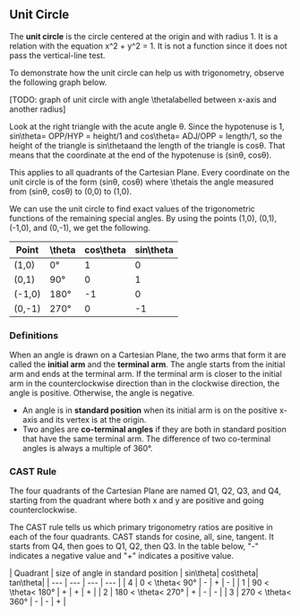 Unit Circle
-------

The **unit circle** is the circle centered at the origin and with radius 1. It is a relation with the equation x^2 + y^2 = 1. It is not a function since it does not pass the vertical-line test.

To demonstrate how the unit circle can help us with trigonometry, observe the following graph below.

[TODO: graph of unit circle with angle \thetalabelled between x-axis and another radius]

Look at the right triangle with the acute angle θ. Since the hypotenuse is 1, sin\theta= OPP/HYP = height/1 and cos\theta= ADJ/OPP = length/1, so the height of the triangle is sin\thetaand the length of the triangle is cosθ. That means that the coordinate at the end of the hypotenuse is (sinθ, cosθ).

This applies to all quadrants of the Cartesian Plane. Every coordinate on the unit circle is of the form (sinθ, cosθ) where \thetais the angle measured from (sinθ, cosθ) to (0,0) to (1,0).

We can use the unit circle to find exact values of the trigonometric functions of the remaining special angles. By using the points (1,0), (0,1), (-1,0), and (0,-1), we get the following.

| Point | \theta| cos\theta| sin\theta|
| --- | --- | --- | --- | 
| (1,0)  | 0° | 1 | 0 | 
| (0,1) | 90° | 0 | 1 | 
| (-1,0) | 180° | -1 | 0 |
| (0,-1) | 270° | 0 | -1 |


### Definitions

When an angle is drawn on a Cartesian Plane, the two arms that form it are called the **initial arm** and the **terminal arm**. The angle starts from the initial arm and ends at the terminal arm. If the terminal arm is closer to the initial arm in the counterclockwise direction than in the clockwise direction, the angle is positive. Otherwise, the angle is negative.

* An angle is in **standard position** when its initial arm is on the positive x-axis and its vertex is at the origin. 
* Two angles are **co-terminal angles** if they are both in standard position that have the same terminal arm. The difference of two co-terminal angles is always a multiple of 360°.


### CAST Rule

The four quadrants of the Cartesian Plane are named Q1, Q2, Q3, and Q4, starting from the quadrant where both x and y are positive and going counterclockwise.

The CAST rule tells us which primary trigonometry ratios are positive in each of the four quadrants. CAST stands for cosine, all, sine, tangent. It starts from Q4, then goes to Q1, Q2, then Q3. In the table below, "-" indicates a negative value and "+" indicates a positive value.

| Quadrant | size of angle in standard position | sin\theta| cos\theta| tan\theta|
| --- | --- | --- | --- | 
| 4 | 0 < \theta< 90° | - | + | - | 
| 1 | 90 < \theta< 180° | + | + | + | 
| 2 | 180 < \theta< 270° | + | - | - |
| 3 | 270 < \theta< 360° | - | - | + |
